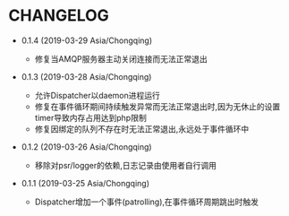 # CHANGELOG

* 0.1.4  (2019-03-29 Asia/Chongqing)
    * 修复当AMQP服务器主动关闭连接而无法正常退出

* 0.1.3  (2019-03-28 Asia/Chongqing)
    * 允许Dispatcher以daemon进程运行
    * 修复在事件循环期间持续触发异常而无法正常退出时,因为无休止的设置timer导致内存占用达到php限制
    * 修复因绑定的队列不存在时无法正常退出,永远处于事件循环中

* 0.1.2  (2019-03-26 Asia/Chongqing)
    * 移除对psr/logger的依赖,日志记录由使用者自行调用

* 0.1.1  (2019-03-25 Asia/Chongqing)
    * Dispatcher增加一个事件(patrolling),在事件循环周期跳出时触发